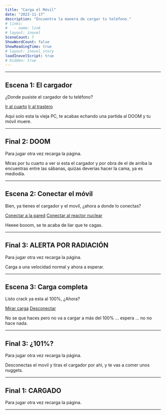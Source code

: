 ```yaml
---
title: "Carga el Móvil"
date: "2023-11-17"
description: "Encuentra la manera de cargar tu teléfono."
# links:
#   - name: link
# layout: inovel
SceneCount: 7
ShowWordCount: false
ShowReadingTime: true
# layout: inovel_story
loadInovelScript: true
# hidden: true
---
```


---

<div class="inovel-story" id="e0">
  <h2>Escena 1: El cargador</h2>
  <p>¿Donde pusiste el cargador de tu teléfono?</p>
  <div id="options">
    <a class="button" href="#e1" rel="noopener"><span class="button-inner">Ir al cuarto</span></a>
    <a class="button" href="#e0f" rel="noopener"><span class="button-inner">Ir al trastero</span></a>
  </div>
</div>

<div class="inovel-story" id="e0f">
  <p>Aquí solo esta la vieja PC, te acabas echando una partida al DOOM y tu móvil muere.</p><hr>
  <h2>Final 2: DOOM</h2>
  <p>Para jugar otra vez recarga la página.</p>
</div>

<div class="inovel-story" id="e1">
  <p>Miras por tu cuarto a ver si esta el cargador y por obra de el de arriba la encuentras entre las sábanas, quizas deverias hacer la cama, ya es mediodía.</p><hr>
  <h2>Escena 2: Conectar el móvil</h2>
  <p>Bien, ya tienes el cargador y el movil, ¿ahora a donde lo conectas?</p>
  <div id="options">
  <a class="button" href="#e2" rel="noopener"><span class="button-inner">Conectar a la pared</span></a>
  <a class="button" href="#e1f" rel="noopener"><span class="button-inner">Conectar al reactor nuclear</span></a>
  </div>
</div>

<div class="inovel-story" id="e1f">
  <p>Heeee booom, se te acaba de liar que te cagas.</p><hr>
  <h2>Final 3: ALERTA POR RADIACIÓN</h2>
  <p>Para jugar otra vez recarga la página.</p>
</div>

<div class="inovel-story" id="e2">
  <p>Carga a una velocidad normal y ahora a esperar.</p><hr>
  <h2>Escena 3: Carga completa</h2>
  <p>Listo crack ya esta al 100%, ¿Ahora?</p>
  <div id="options">
  <a class="button" href="#e3" rel="noopener"><span class="button-inner">Mirar carga</span></a>
  <a class="button" href="#e2f" rel="noopener"><span class="button-inner">Desconectar</span></a>
  </div>
</div>

<div class="inovel-story" id="e2f">
  <p>No se que haces pero no va a cargar a más del 100% ... espera ... no no hace nada.</p><hr>
  <h2>Final 3: ¿101%?</h2>
  <p>Para jugar otra vez recarga la página.</p>
</div>

<div class="inovel-story" id="e3">
  <p>Desconectas el movil y tiras el cargador por ahi, y te vas a comer unos nuggets.</p><hr>
  <h2>Final 1: CARGADO</h2>
  <p>Para jugar otra vez recarga la página.</p>
</div>

---

